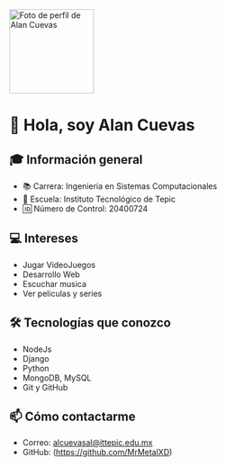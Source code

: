 <img src="https://avatars.githubusercontent.com/u/162539480?v=4" width="150" alt="Foto de perfil de Alan Cuevas">

# 👋 Hola, soy Alan Cuevas

## 🎓 Información general
- 📚 Carrera: Ingeniería en Sistemas Computacionales
- 🏫 Escuela: Instituto Tecnológico de Tepic
- 🆔 Número de Control: 20400724

## 💻 Intereses
- Jugar VideoJuegos
- Desarrollo Web 
- Escuchar musica
- Ver peliculas y series 

## 🛠 Tecnologías que conozco
- NodeJs
- Django
- Python
- MongoDB, MySQL
- Git y GitHub

## 📫 Cómo contactarme
- Correo: alcuevasal@ittepic.edu.mx
- GitHub: (https://github.com/MrMetalXD)

